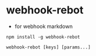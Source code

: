 # webhook-rebot

- for webhook markdown

`npm install -g webhook-rebot`

`webhook-rebot [keys] [params...]`
